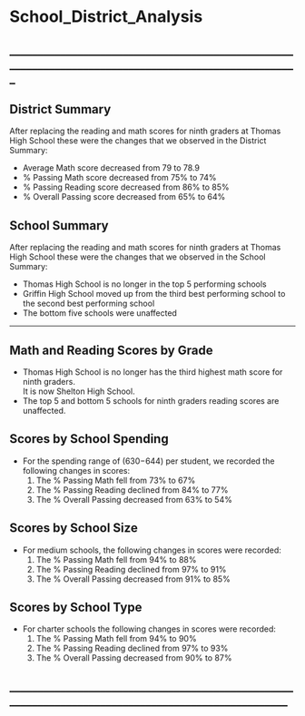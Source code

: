 # School_District_Analysis

## _____________________________________________________________________________________________________ ##

## District Summary ##
After replacing the reading and math scores for ninth graders at Thomas High School 
these were the changes that we observed in the District Summary:
* Average Math score decreased from 79 to 78.9
* % Passing Math score decreased from 75% to 74%
* % Passing Reading score decreased from 86% to 85%
* % Overall Passing score decreased from 65% to 64%


## School Summary ##
After replacing the reading and math scores for ninth graders at Thomas High School
these were the changes that we observed in the School Summary:
* Thomas High School is no longer in the top 5 performing schools
* Griffin High School moved up from the third best performing school to the second best performing school
* The bottom five schools were unaffected

__________________________________________________________________________________________________________________
## Math and Reading Scores by Grade ##
* Thomas High School is no longer has the third highest math score for ninth graders.  
  It is now Shelton High School.
* The top 5 and bottom 5 schools for ninth graders reading scores are unaffected.


## Scores by School Spending ##
* For the spending range of ($630-$644) per student, we recorded the following changes in scores:
  1) The % Passing Math fell from 73% to 67%
  2) The % Passing Reading declined from 84% to 77%
  3) The % Overall Passing decreased from 63% to 54%


## Scores by School Size ##
* For medium schools, the following changes in scores were recorded:
  1) The % Passing Math fell from 94% to 88%
  2) The % Passing Reading declined from 97% to 91%
  3) The % Overall Passing decreased from 91% to 85%


## Scores by School Type ##
* For charter schools the following changes in scores were recorded:
  1) The % Passing Math fell from 94% to 90%
  2) The % Passing Reading declined from 97% to 93%
  3) The % Overall Passing decreased from 90% to 87% 
  
## ___________________________________________________________________________________________________ ##
